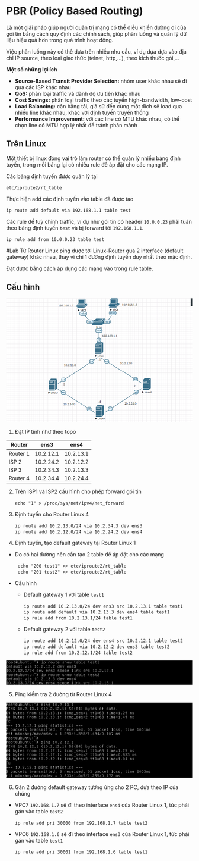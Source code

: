 # PBR (Policy Based Routing)
Là một giải pháp giúp người quản trị mạng có thể điều khiển đường đi của gói tin bằng cách quy định các chính sách, giúp phân luồng và quản lý dữ liệu hiệu quả hơn trong quá trình hoạt động.

Việc phân luồng này có thể dựa trên nhiều nhu cầu, ví dụ dựa dựa vào địa chỉ IP source, theo loại giao thức (telnet, http,…), theo kích thước gói,...

**Một số những lợi ích**
- **Source-Based Transit Provider Selection:** nhóm user khác nhau sẽ đi qua các ISP khác nhau
- **QoS:** phân loại traffic và dành độ ưu tiên khác nhau 
- **Cost Savings:** phân loại traffic theo các tuyến high-bandwidth, low-cost
- **Load Balancing:** cân bằng tải, giả sử đến cùng một đích sẽ load qua nhiều line khác nhau, khác với định tuyến truyền thống
- **Performance Improvement:** với các line có MTU khác nhau, có thể chọn line có MTU hợp lý nhất để tránh phân mảnh

## Trên Linux
Một thiết bị linux đóng vai trò làm router có thể quản lý nhiều bảng định tuyến, trong mỗi bảng lại có nhiều rule để áp đặt cho các mạng IP.

Các bảng định tuyến được quản lý tại
     
    etc/iproute2/rt_table
     
Thực hiện add các định tuyến vào table đã được tạo
  
    ip route add default via 192.168.1.1 table test
    
Các rule để tuỳ chỉnh traffic, ví dụ như gói tin có header `10.0.0.23` phải tuân theo bảng định tuyến `test` và bị forward tới `192.168.1.1`.

    ip rule add from 10.0.0.23 table test
    

#Lab
Từ Router Linux ping được tới Linux-Router qua 2 interface (default gateway) khác nhau, thay vì chỉ 1 đường định tuyến duy nhất theo mặc định.

Đạt được bằng cách áp dụng các mạng vào trong rule table.

## Cấu hình

![](https://github.com/huynp1999/huynp/blob/master/pic/network/policy/topo.png)

1. Đặt IP tĩnh như theo topo

| Router  | ens3 | ens4 |
| ------------- |:-------------:|:-------------:|
| Router 1     | 10.2.12.1     | 10.2.13.1 |
| ISP 2    | 10.2.24.2    | 10.2.12.2 |
| ISP 3     | 10.2.34.3    | 10.2.13.3 |
| Router 4     | 10.2.34.4    | 10.2.24.4 |

2. Trên ISP1 và ISP2 cấu hình cho phép forward gói tin

       echo "1" > /proc/sys/net/ipv4/net_forward
       
3. Định tuyến cho Router Linux 4

       ip route add 10.2.13.0/24 via 10.2.34.3 dev ens3
       ip route add 10.2.12.0/24 via 10.2.24.2 dev ens4
 
4. Định tuyến, tạo default gateway tại Router Linux 1
- Do có hai đường nên cần tạo 2 table để áp đặt cho các mạng
     
       echo "200 test1" >> etc/iproute2/rt_table
       echo "201 test2" >> etc/iproute2/rt_table

- Cấu hình 
  - Default gateway 1 với table `test1`

        ip route add 10.2.13.0/24 dev ens3 src 10.2.13.1 table test1
        ip route add default via 10.2.13.3 dev ens4 table test1
        ip rule add from 10.2.13.1/24 table test1
       
  - Default gateway 2 với table `test2`
       
        ip route add 10.2.12.0/24 dev ens4 src 10.2.12.1 table test2
        ip route add default via 10.2.12.2 dev ens3 table test2
        ip rule add from 10.2.12.1/24 table test2

![](https://github.com/huynp1999/huynp/blob/master/pic/network/policy/pr2.png)

5. Ping kiểm tra 2 đường từ Router Linux 4

![](https://github.com/huynp1999/huynp/blob/master/pic/network/policy/pr1.png)

6. Gán 2 đường default gateway tương ứng cho 2 PC, dựa theo IP của chúng
- VPC7 `192.168.1.7` sẽ đi theo interface `ens4` của Router Linux 1, tức phải gán vào table `test2`
     
      ip rule add pri 30000 from 192.168.1.7 table test2

- VPC6 `192.168.1.6` sẽ đi theo interface `ens3` của Router Linux 1, tức phải gán vào table `test1`
     
      ip rule add pri 30001 from 192.168.1.6 table test1
